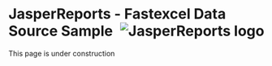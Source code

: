 
# <a name='top'>JasperReports</a> - Fastexcel Data Source Sample <img src="https://jasperreports.sourceforge.net/resources/jasperreports.svg" alt="JasperReports logo" align="right"/>
This page is under construction

